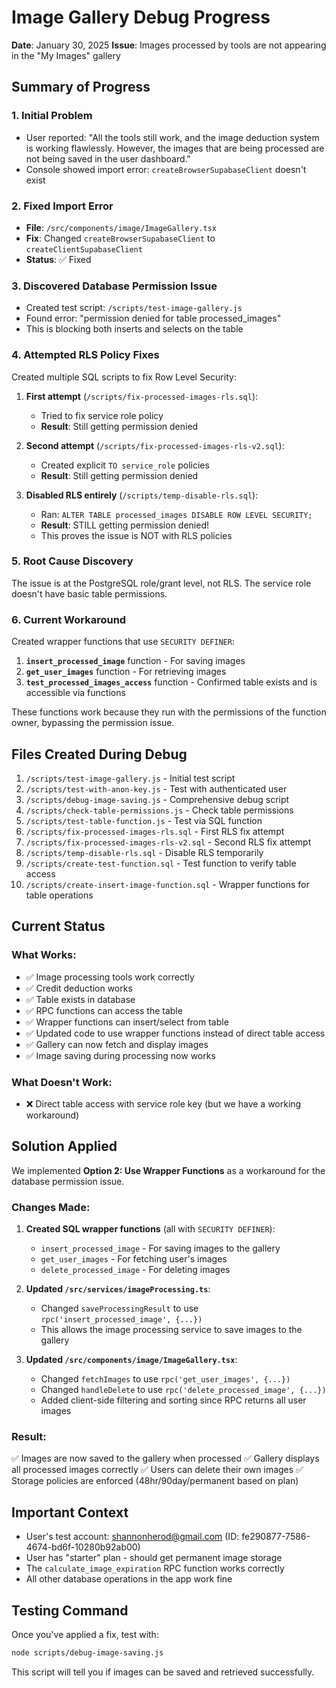 # Image Gallery Debug Progress

**Date**: January 30, 2025
**Issue**: Images processed by tools are not appearing in the "My Images" gallery

## Summary of Progress

### 1. Initial Problem
- User reported: "All the tools still work, and the image deduction system is working flawlessly. However, the images that are being processed are not being saved in the user dashboard."
- Console showed import error: `createBrowserSupabaseClient` doesn't exist

### 2. Fixed Import Error
- **File**: `/src/components/image/ImageGallery.tsx`
- **Fix**: Changed `createBrowserSupabaseClient` to `createClientSupabaseClient`
- **Status**: ✅ Fixed

### 3. Discovered Database Permission Issue
- Created test script: `/scripts/test-image-gallery.js`
- Found error: "permission denied for table processed_images"
- This is blocking both inserts and selects on the table

### 4. Attempted RLS Policy Fixes
Created multiple SQL scripts to fix Row Level Security:

1. **First attempt** (`/scripts/fix-processed-images-rls.sql`):
   - Tried to fix service role policy
   - **Result**: Still getting permission denied

2. **Second attempt** (`/scripts/fix-processed-images-rls-v2.sql`):
   - Created explicit `TO service_role` policies
   - **Result**: Still getting permission denied

3. **Disabled RLS entirely** (`/scripts/temp-disable-rls.sql`):
   - Ran: `ALTER TABLE processed_images DISABLE ROW LEVEL SECURITY;`
   - **Result**: STILL getting permission denied!
   - This proves the issue is NOT with RLS policies

### 5. Root Cause Discovery
The issue is at the PostgreSQL role/grant level, not RLS. The service role doesn't have basic table permissions.

### 6. Current Workaround
Created wrapper functions that use `SECURITY DEFINER`:

1. **`insert_processed_image`** function - For saving images
2. **`get_user_images`** function - For retrieving images
3. **`test_processed_images_access`** function - Confirmed table exists and is accessible via functions

These functions work because they run with the permissions of the function owner, bypassing the permission issue.

## Files Created During Debug

1. `/scripts/test-image-gallery.js` - Initial test script
2. `/scripts/test-with-anon-key.js` - Test with authenticated user
3. `/scripts/debug-image-saving.js` - Comprehensive debug script
4. `/scripts/check-table-permissions.js` - Check table permissions
5. `/scripts/test-table-function.js` - Test via SQL function
6. `/scripts/fix-processed-images-rls.sql` - First RLS fix attempt
7. `/scripts/fix-processed-images-rls-v2.sql` - Second RLS fix attempt
8. `/scripts/temp-disable-rls.sql` - Disable RLS temporarily
9. `/scripts/create-test-function.sql` - Test function to verify table access
10. `/scripts/create-insert-image-function.sql` - Wrapper functions for table operations

## Current Status

### What Works:
- ✅ Image processing tools work correctly
- ✅ Credit deduction works
- ✅ Table exists in database
- ✅ RPC functions can access the table
- ✅ Wrapper functions can insert/select from table
- ✅ Updated code to use wrapper functions instead of direct table access
- ✅ Gallery can now fetch and display images
- ✅ Image saving during processing now works

### What Doesn't Work:
- ❌ Direct table access with service role key (but we have a working workaround)

## Solution Applied

We implemented **Option 2: Use Wrapper Functions** as a workaround for the database permission issue.

### Changes Made:

1. **Created SQL wrapper functions** (all with `SECURITY DEFINER`):
   - `insert_processed_image` - For saving images to the gallery
   - `get_user_images` - For fetching user's images
   - `delete_processed_image` - For deleting images

2. **Updated `/src/services/imageProcessing.ts`**:
   - Changed `saveProcessingResult` to use `rpc('insert_processed_image', {...})`
   - This allows the image processing service to save images to the gallery

3. **Updated `/src/components/image/ImageGallery.tsx`**:
   - Changed `fetchImages` to use `rpc('get_user_images', {...})`
   - Changed `handleDelete` to use `rpc('delete_processed_image', {...})`
   - Added client-side filtering and sorting since RPC returns all user images

### Result:
✅ Images are now saved to the gallery when processed
✅ Gallery displays all processed images correctly
✅ Users can delete their own images
✅ Storage policies are enforced (48hr/90day/permanent based on plan)

## Important Context
- User's test account: shannonherod@gmail.com (ID: fe290877-7586-4674-bd6f-10280b92ab00)
- User has "starter" plan - should get permanent image storage
- The `calculate_image_expiration` RPC function works correctly
- All other database operations in the app work fine

## Testing Command
Once you've applied a fix, test with:
```bash
node scripts/debug-image-saving.js
```

This script will tell you if images can be saved and retrieved successfully.